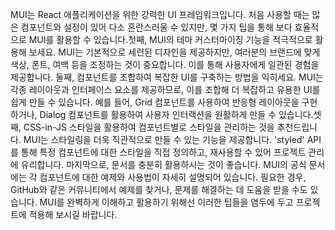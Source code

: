 <p>MUI는 React 애플리케이션을 위한 강력한 UI 프레임워크입니다. 처음 사용할 때는 많은 컴포넌트와 설정이 있어 다소 혼란스러울 수 있지만, 몇 가지 팁을 통해 보다 효율적으로 MUI를 활용할 수 있습니다.첫째, MUI의 테마 커스터마이징 기능을 적극적으로 활용해 보세요. MUI는 기본적으로 세련된 디자인을 제공하지만, 여러분의 브랜드에 맞게 색상, 폰트, 여백 등을 조정하는 것이 중요합니다. 이를 통해 사용자에게 일관된 경험을 제공합니다.  둘째, 컴포넌트를 조합하여 복잡한 UI를 구축하는 방법을 익히세요. MUI는 각종 레이아웃과 인터페이스 요소를 제공하므로, 이를 조합해 더 복잡하고 유용한 UI를 쉽게 만들 수 있습니다. 예를 들어, Grid 컴포넌트를 사용하여 반응형 레이아웃을 구현하거나, Dialog 컴포넌트를 활용하여 사용자 인터랙션을 원활하게 만들 수 있습니다.셋째, CSS-in-JS 스타일을 활용하여 컴포넌트별로 스타일을 관리하는 것을 추천드립니다. MUI는 스타일링을 더욱 직관적으로 만들 수 있는 기능을 제공합니다. 'styled' API를 통해 특정 컴포넌트에 대한 스타일을 직접 정의하고, 재사용할 수 있어 프로젝트 관리에 유리합니다. 마지막으로, 문서를 충분히 활용하시는 것이 좋습니다. MUI의 공식 문서에는 각 컴포넌트에 대한 예제와 사용법이 자세히 설명되어 있습니다. 필요한 경우, GitHub와 같은 커뮤니티에서 예제를 찾거나, 문제를 해결하는 데 도움을 받을 수도 있습니다. MUI를 완벽하게 이해하고 활용하기 위해선 이러한 팁들을 염두에 두고 프로젝트에 적용해 보시길 바랍니다.</p>